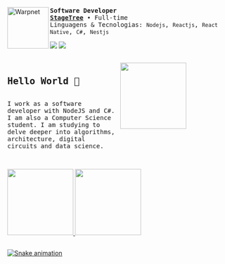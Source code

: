 [<img align="left" height="94px" width="94px" alt="Warpnet" src="https://i.pinimg.com/564x/23/a7/dc/23a7dc4c576328dc278960241a4adb39.jpg"/>](https://www.github.com/andersonzero0)

<span style="font-family: monospace, monospace;">**Software Developer**</span> \
<span style="font-family: monospace, monospace;">[**StageTree**](https://www.stagetree.com.br/) • Full-time</span> \
<span style="font-family: monospace, monospace;">Linguagens & Tecnologias: `Nodejs`, `Reactjs`, `React Native`, `C#`, `Nestjs`</span>

<p>
  <a href="https://github.com/andersonzero0"><img src="https://img.shields.io/badge/GitHub-000000?style=for-the-badge&logo=github&logoColor=white"/></a>
  <a href="https://www.linkedin.com/in/andersonvianaa/"><img src="https://img.shields.io/badge/LinkedIn-000000?style=for-the-badge&logo=linkedin&logoColor=white"/></a>
</p>

##

<div style="display: flex; font-family: monospace, monospace; gap: 10px">
  <div style="flex: 1; display: flex; flex-flow: row wrap; jutify-content: center; align-itens: center; width: 150em">
    <h2>Hello World 👋</h2>
    <p>I work as a software developer with NodeJS and C#. I am also a Computer Science student. I am studying to delve deeper into algorithms, architecture, digital circuits and data science.</p>
  </div>
  <div style="flex: 1; width: 150em">
    <img height="150em" src="https://media0.giphy.com/media/v1.Y2lkPTc5MGI3NjExNDY2NHZiZmVlOHBkaHFhMzM2N2djbm9ocHd6ZWJzM2pwcmFkcm96eCZlcD12MV9pbnRlcm5hbF9naWZfYnlfaWQmY3Q9Zw/5xtDarE7J8ogChhTyEg/giphy.gif"/>
  </div>
</div>

##

<div>
    <a href="https://github.com/andersonzero0">
    <img height="150em" src="https://github-readme-stats.vercel.app/api?username=andersonzero0&show_icons=true&&rank_icon=github&include_all_commits=true&count_private=true&title_color=000000&text_color=000000&icon_color=000000&bg_color=FFFFFF&hide_title=true"/>
    <img height="150em" src="https://github-readme-stats.vercel.app/api/top-langs/?username=andersonzero0&layout=compact&langs_count=6&title_color=000000&text_color=000000&bg_color=FFFFFF">
</div>

##

 <div> 
  
![Snake animation](https://github.com/andersonzero0/andersonzero0/blob/output/github-contribution-grid-snake.svg)
   
</div>